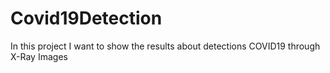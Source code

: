 # Covid19Detection
In this project I want to show the results about detections COVID19 through X-Ray Images

